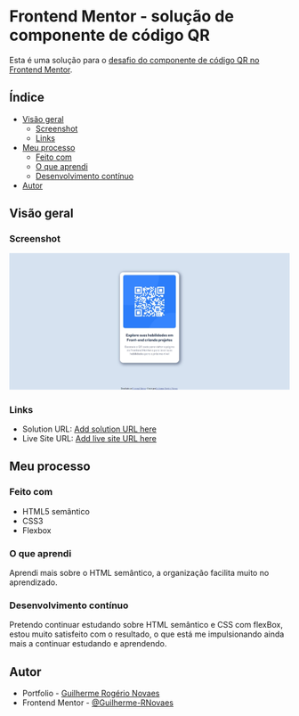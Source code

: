 # Frontend Mentor - solução de componente de código QR

Esta é uma solução para o [desafio do componente de código QR no Frontend Mentor](https://www.frontendmentor.io/challenges/qr-code-component-iux_sIO_H).


## Índice

- [Visão geral](#visão-geral)
  - [Screenshot](#screenshot)
  - [Links](#links)
- [Meu processo](#meu-processo)
  - [Feito com](#feito-com)
  - [O que aprendi](#o-que-aprendi)
  - [Desenvolvimento contínuo](#Desenvolvimento-contínuo)
- [Autor](#autor)


## Visão geral

### Screenshot

![](src/design/desktop-design.jpg)

### Links

- Solution URL: [Add solution URL here](https://your-solution-url.com)
- Live Site URL: [Add live site URL here](https://your-live-site-url.com)


## Meu processo

### Feito com

- HTML5 semântico
- CSS3
- Flexbox

### O que aprendi

Aprendi mais sobre o HTML semântico, a organização facilita muito no aprendizado.

###  Desenvolvimento contínuo

Pretendo continuar estudando sobre HTML semântico e CSS com flexBox, estou muito satisfeito com o resultado, o que está me impulsionando ainda mais a continuar estudando e aprendendo.


## Autor

- Portfolio - [Guilherme Rogério Novaes](https://guilherme-rnovaes.github.io/Portfolio-Guilherme/)
- Frontend Mentor - [@Guilherme-RNovaes](https://www.frontendmentor.io/profile/Guilherme-RNovaes)